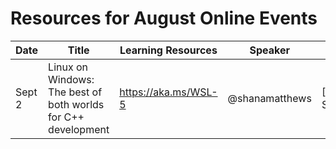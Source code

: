 # Resources for August Online Events

| Date | Title | Learning Resources | Speaker | Video | 
|------|-------|--------------------|---------|-------|
| Sept 2 | Linux on Windows: The best of both worlds for C++ development | https://aka.ms/WSL-5 | @shanamatthews | [Coming Soon] |
